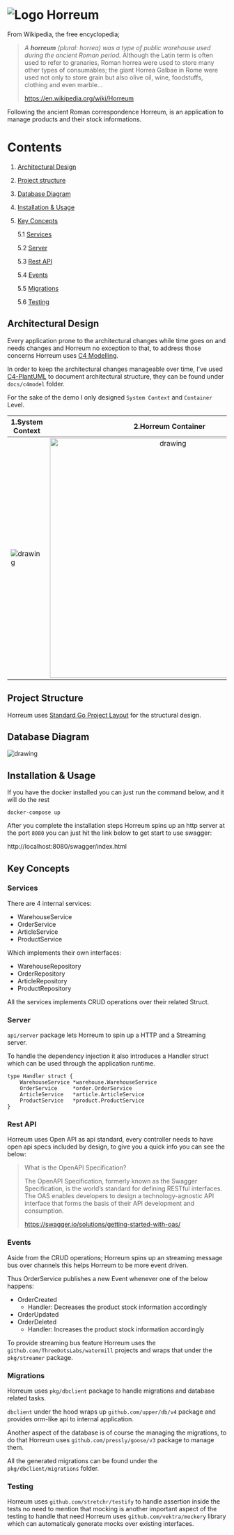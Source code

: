 # ![Logo](logo.png) Horreum

From Wikipedia, the free encyclopedia;

> *A **horreum** (plural: horrea) was a type of public warehouse used during the ancient Roman period.*
> Although the Latin term is often used to refer to granaries, Roman horrea were used to store many other types of consumables; the giant Horrea Galbae in Rome were used not only to store grain but also olive oil, wine, foodstuffs, clothing and even marble...
>
> https://en.wikipedia.org/wiki/Horreum

Following the ancient Roman correspondence Horreum, is an application to manage products and their stock informations.

# Contents

1. [Architectural Design](#architectural-design)
2. [Project structure](#project-structure)
3. [Database Diagram](#database-diagram)
4. [Installation & Usage](#installation--usage)
5. [Key Concepts](#key-concepts)

   5.1 [Services](#services)

   5.2 [Server](#server)

   5.3 [Rest API](#rest-api)

   5.4 [Events](#events)

   5.5 [Migrations](#migrations)

   5.6 [Testing](#testing)



## Architectural Design

Every application prone to the architectural changes while time goes on and needs changes
and Horreum no exception to that, to address those concerns Horreum uses [C4 Modelling](https://c4model.com/).

In order to keep the architectural changes manageable over time, I've used [C4-PlantUML](https://github.com/plantuml-stdlib/C4-PlantUML/)
to document architectural structure, they can be found under `docs/c4model` folder.

For the sake of the demo I only designed `System Context` and `Container` Level.

| 1.System Context                                            |                            2.Horreum Container                             |
|-------------------------------------------------------------|:--------------------------------------------------------------------------:|
| <img src="./docs/c4model/SystemContext.png" alt="drawing"/> | <img src="./docs/c4model/HorreumContainer.png" alt="drawing" width="550"/> |


## Project Structure

Horreum uses [Standard Go Project Layout](https://github.com/golang-standards/project-layout) for the structural design.

## Database Diagram

<img src="./docs/DatabaseModel.png" alt="drawing"/>

## Installation & Usage

If you have the docker installed you can just run the command below, and it will do the rest
```
docker-compose up
```

After you complete the installation steps Horreum spins up an http server
at the port `8080` you can just hit the link below to get start to use swagger:

http://localhost:8080/swagger/index.html


## Key Concepts


### Services
There are 4 internal services:

- WarehouseService
- OrderService
- ArticleService
- ProductService

Which implements their own interfaces:

- WarehouseRepository
- OrderRepository
- ArticleRepository
- ProductRepository

All the services implements CRUD operations over their related Struct.


### Server

`api/server` package lets Horreum to spin up a HTTP and a Streaming server.

To handle the dependency injection it also introduces a Handler struct which
can be used through the application runtime.

```golang
type Handler struct {
	WarehouseService *warehouse.WarehouseService
	OrderService     *order.OrderService
	ArticleService   *article.ArticleService
	ProductService   *product.ProductService
}
```

### Rest API

Horreum uses Open API as api standard, every controller needs to have open api specs included
by design, to give you a quick info you can see the below:

> What is the OpenAPI Specification?
>
> The OpenAPI Specification, formerly known as the Swagger Specification, is the world’s standard for defining RESTful interfaces. The OAS enables developers to design a technology-agnostic API interface that forms the basis of their API development and consumption.
>
> https://swagger.io/solutions/getting-started-with-oas/



### Events

Aside from the CRUD operations; Horreum spins up an streaming message bus over channels
this helps Horreum to be more event driven.

Thus OrderService publishes a new Event whenever one of the below happens:

- OrderCreated
    - Handler: Decreases the product stock information accordingly
- OrderUpdated
- OrderDeleted
    - Handler: Increases the product stock information accordingly

To provide streaming bus feature Horreum uses the `github.com/ThreeDotsLabs/watermill`
projects and wraps that under the `pkg/streamer` package.

### Migrations

Horreum uses `pkg/dbclient` package to handle migrations and database related tasks.

`dbclient` under the hood wraps up `github.com/upper/db/v4` package and provides orm-like
api to internal application.

Another aspect of the database is of course the managing the migrations, to do that
Horreum uses `github.com/pressly/goose/v3` package to manage them.

All the generated migrations can be found under the `pkg/dbclient/migrations` folder.

### Testing

Horreum uses `github.com/stretchr/testify` to handle assertion inside the tests
no need to mention that mocking is another important aspect of the testing to handle
that need Horreum uses `github.com/vektra/mockery` library which can automaticaly generate
mocks over existing interfaces.
